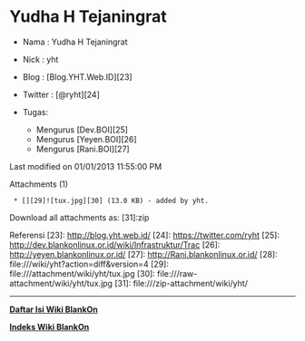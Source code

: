 # Yudha H Tejaningrat

  * Nama : Yudha H Tejaningrat
  * Nick : yht
  * Blog : [Blog.YHT.Web.ID][23]
  * Twitter : [@ryht][24]​

  * Tugas:
     * Mengurus ​[Dev.BOI][25]
     * ​Mengurus [Yeyen.BOI][26]
     * ​Mengurus [Rani.BOI][27]

Last modified on 01/01/2013 11:55:00 PM

Attachments (1)

     * [][29]![tux.jpg][30]​ (13.0 KB) - added by yht.

   Download all attachments as: [31]:zip


Referensi
  [23]: http://blog.yht.web.id/
  [24]: https://twitter.com/ryht
  [25]: http://dev.blankonlinux.or.id/wiki/Infrastruktur/Trac
  [26]: http://yeyen.blankonlinux.or.id/
  [27]: http://Rani.blankonlinux.or.id/
  [28]: file:///wiki/yht?action=diff&version=4
  [29]: file:///attachment/wiki/yht/tux.jpg
  [30]: file:///raw-attachment/wiki/yht/tux.jpg
  [31]: file:///zip-attachment/wiki/yht/
  

---
[**Daftar Isi Wiki BlankOn**](/wiki/DaftarIsi/index.html)
 
[**Indeks Wiki BlankOn**](/wiki/Indeks.html)




